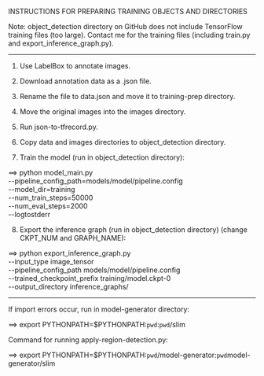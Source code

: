 INSTRUCTIONS FOR PREPARING TRAINING OBJECTS AND DIRECTORIES

Note: object_detection directory on GitHub does not include TensorFlow training files (too large). Contact me for the training files (including train.py and export_inference_graph.py).

-------------

1. Use LabelBox to annotate images.

2. Download annotation data as a .json file.

3. Rename the file to data.json and move it to training-prep directory.

4. Move the original images into the images directory.

5. Run json-to-tfrecord.py.

6. Copy data and images directories to object_detection directory.

7. Train the model (run in object_detection directory):

==> python model_main.py \
	--pipeline_config_path=models/model/pipeline.config \
	--model_dir=training \
	--num_train_steps=50000 \
	--num_eval_steps=2000 \
	--logtostderr

8. Export the inference graph (run in object_detection directory) (change CKPT_NUM and GRAPH_NAME):

==> python export_inference_graph.py \
    --input_type image_tensor \
    --pipeline_config_path models/model/pipeline.config \
    --trained_checkpoint_prefix training/model.ckpt-0 \
    --output_directory inference_graphs/

-------------

If import errors occur, run in model-generator directory:

==> export PYTHONPATH=$PYTHONPATH:`pwd`:`pwd`/slim

Command for running apply-region-detection.py:

==> export PYTHONPATH=$PYTHONPATH:`pwd`/model-generator:`pwd`model-generator/slim
